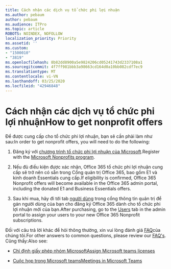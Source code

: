 ```yaml
---
title: Cách nhận các dịch vụ tổ chức phi lợi nhuận
ms.author: pebaum
author: pebaum
ms.audience: ITPro
ms.topic: article
ROBOTS: NOINDEX, NOFOLLOW
localization_priority: Priority
ms.assetid: ''
ms.custom:
- "1500010"
- "3819"
ms.openlocfilehash: 8b82dd8900a5e9824206cd05241743d2337108a1
ms.sourcegitcommit: 4f7ff981bbb3a98663cd164d0a10bb082cdf7ec9
ms.translationtype: MT
ms.contentlocale: vi-VN
ms.lasthandoff: 03/25/2020
ms.locfileid: "42946848"
---
```

# <a name="how-to-get-nonprofit-offers"></a><span data-ttu-id="bcb23-102">Cách nhận các dịch vụ tổ chức phi lợi nhuận</span><span class="sxs-lookup"><span data-stu-id="bcb23-102">How to get nonprofit offers</span></span>

<span data-ttu-id="bcb23-103">Để được cung cấp cho tổ chức phi lợi nhuận, bạn sẽ cần phải làm như sau:</span><span class="sxs-lookup"><span data-stu-id="bcb23-103">In order to get nonprofit offers, you will need to do the following:</span></span>

1. <span data-ttu-id="bcb23-104">Đăng ký với [chương trình tổ chức phi lợi nhuận của Microsoft](https://go.microsoft.com/fwlink/p/?linkid=2008962).</span><span class="sxs-lookup"><span data-stu-id="bcb23-104">Register with the [Microsoft Nonprofits program](https://go.microsoft.com/fwlink/p/?linkid=2008962).</span></span>

2. <span data-ttu-id="bcb23-105">Nếu đủ điều kiện được xác nhận, Office 365 tổ chức phi lợi nhuận cung cấp sẽ trở nên có sẵn trong Cổng quản trị Office 365, bao gồm E1 và kinh doanh Essentials cung cấp.</span><span class="sxs-lookup"><span data-stu-id="bcb23-105">If eligibility is confirmed, Office 365 Nonprofit offers will become available in the Office 365 admin portal, including the donated E1 and Business Essentials offers.</span></span>

3. <span data-ttu-id="bcb23-106">Sau khi mua, hãy đi tới tab [người dùng](https://admin.microsoft.com/Adminportal/Home#/users) trong cổng thông tin quản trị để gán người dùng của bạn cho đăng ký Office 365 dành cho tổ chức phi lợi nhuận mới của bạn.</span><span class="sxs-lookup"><span data-stu-id="bcb23-106">After purchasing, go to the [Users](https://admin.microsoft.com/Adminportal/Home#/users) tab in the admin portal to assign your users to your new Office 365 Nonprofit subscriptions.</span></span>

<span data-ttu-id="bcb23-107">Đối với câu trả lời khác để hỏi thông thường, xin vui lòng đánh giá [FAQ](https://www.microsoft.com/microsoft-365/nonprofit/office-365-nonprofit#coreui-heading-67lnrlz)của chúng tôi.</span><span class="sxs-lookup"><span data-stu-id="bcb23-107">For other answers to common questions, please review our [FAQ's](https://www.microsoft.com/microsoft-365/nonprofit/office-365-nonprofit#coreui-heading-67lnrlz).</span></span> <span data-ttu-id="bcb23-108">Cũng thấy:</span><span class="sxs-lookup"><span data-stu-id="bcb23-108">Also see:</span></span>

- [<span data-ttu-id="bcb23-109">Chỉ định giấy phép nhóm Microsoft</span><span class="sxs-lookup"><span data-stu-id="bcb23-109">Assign Microsoft teams licenses</span></span>](https://docs.microsoft.com/MicrosoftTeams/assign-teams-licenses)

- [<span data-ttu-id="bcb23-110">Cuộc họp trong Microsoft teams</span><span class="sxs-lookup"><span data-stu-id="bcb23-110">Meetings in Microsoft Teams</span></span>](https://docs.microsoft.com/MicrosoftTeams/tutorial-meetings-in-teams)
